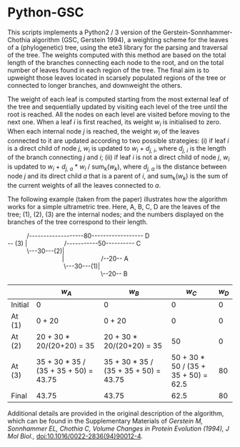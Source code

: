 # Python-GSC

This scripts implements a Python2 / 3 version of the Gerstein-Sonnhammer-Chothia algorithm (GSC, Gerstein 1994), a weighting scheme for the leaves of a (phylogenetic) tree, using the ete3 library for the parsing and traversal of the tree. The weights computed with this method are based on the total length of the branches connecting each node to the root, and on the total number of leaves found in each region of the tree. The final aim is to upweight those leaves located in scarsely populated regions of the tree or connected to longer branches, and downweight the others.

The weight of each leaf is computed starting from the most external leaf of the tree and sequentially updated by visiting each level of the tree until the root is reached. All the nodes on each level are visited before moving to the next one. When a leaf *i* is first reached, its weight *w<sub>i</sub>* is initialised to zero. When each internal node *j* is reached, the weight *w<sub>i</sub>* of the leaves connected to it are updated according to two possible strategies:
(i) if leaf *i* is a direct child of node *j*,  *w<sub>i</sub>* is updated to *w<sub>i</sub>* + *d<sub>j, i</sub>*, where *d<sub>j, i</sub>* is the length of the branch connecting *j* and *i*;
(ii) if leaf *i* is not a direct child of node *j*, *w<sub>i</sub>* is updated to *w<sub>i</sub>* + *d<sub>j, a</sub>* \* *w<sub>i</sub>* / sum<sub>k</sub>(*w<sub>k</sub>*), where *d<sub>j, a</sub>* is the distance between node *j* and its direct child *a* that is a parent of *i*, and sum<sub>k</sub>(*w<sub>k</sub>*) is the sum of the current weights of all the leaves connected to *a*.

The following example (taken from the paper) illustrates how the algorithm works for a simple ultrametric tree. Here, A, B, C, D are the leaves of the tree; (1), (2), (3) are the internal nodes; and the numbers displayed on the branches of the tree correspond to their length.

&nbsp;&nbsp;&nbsp;&nbsp;&nbsp;&nbsp;&nbsp;&nbsp;&nbsp;&nbsp;&nbsp;/-------------------80------------------&nbsp;D<br>
--&nbsp;(3) |&nbsp;&nbsp;&nbsp;&nbsp;&nbsp;&nbsp;&nbsp;&nbsp;&nbsp;&nbsp;&nbsp;&nbsp;&nbsp;&nbsp;&nbsp;&nbsp;&nbsp;&nbsp;&nbsp;&nbsp;&nbsp;/-----------50----------&nbsp;C<br>
&nbsp;&nbsp;&nbsp;&nbsp;&nbsp;&nbsp;&nbsp;&nbsp;&nbsp;&nbsp;&nbsp;\\---30---(2)|<br>
&nbsp;&nbsp;&nbsp;&nbsp;&nbsp;&nbsp;&nbsp;&nbsp;&nbsp;&nbsp;&nbsp;&nbsp;&nbsp;&nbsp;&nbsp;&nbsp;&nbsp;&nbsp;&nbsp;&nbsp;&nbsp;&nbsp;&nbsp;&nbsp;&nbsp;&nbsp;&nbsp;&nbsp;&nbsp;&nbsp;&nbsp;|&nbsp;&nbsp;&nbsp;&nbsp;&nbsp;&nbsp;&nbsp;&nbsp;&nbsp;&nbsp;&nbsp;&nbsp;&nbsp;&nbsp;&nbsp;&nbsp;&nbsp;&nbsp;&nbsp;&nbsp;&nbsp;/--20--&nbsp;A<br>
&nbsp;&nbsp;&nbsp;&nbsp;&nbsp;&nbsp;&nbsp;&nbsp;&nbsp;&nbsp;&nbsp;&nbsp;&nbsp;&nbsp;&nbsp;&nbsp;&nbsp;&nbsp;&nbsp;&nbsp;&nbsp;&nbsp;&nbsp;&nbsp;&nbsp;&nbsp;&nbsp;&nbsp;&nbsp;&nbsp;&nbsp;&nbsp;\\---30---(1)|<br>
&nbsp;&nbsp;&nbsp;&nbsp;&nbsp;&nbsp;&nbsp;&nbsp;&nbsp;&nbsp;&nbsp;&nbsp;&nbsp;&nbsp;&nbsp;&nbsp;&nbsp;&nbsp;&nbsp;&nbsp;&nbsp;&nbsp;&nbsp;&nbsp;&nbsp;&nbsp;&nbsp;&nbsp;&nbsp;&nbsp;&nbsp;&nbsp;&nbsp;&nbsp;&nbsp;&nbsp;&nbsp;&nbsp;&nbsp;&nbsp;&nbsp;&nbsp;&nbsp;&nbsp;&nbsp;&nbsp;&nbsp;&nbsp;&nbsp;&nbsp;&nbsp;&nbsp;&nbsp;\\--20--&nbsp;B<br>

|          | *w<sub>A</sub>*                                | *w<sub>B</sub>*                              | *w<sub>C</sub>*                                 | *w<sub>D</sub>*  |
|-------------------------|----------------------------------|---------------------------------|-----------------------------------|----|
| Initial| 0                                | 0                               | 0                                 | 0  |
| At (1)            | 0 + 20                               | 0 + 20                              | 0                                 | 0  |
| At (2)            | 20 + 30 * 20/(20+20) = 35                  | 20 + 30 * 20/(20+20) = 35                 | 50                                | 0  |
| At (3)            | 35 + 30 * 35 / (35 + 35 + 50) = 43.75  | 35 + 30 * 35 / (35 + 35 + 50) = 43.75 | 50 + 30  * 50 / (35 + 35 + 50)  = 62.5 | 80 |
| Final   | 43.75                            | 43.75                           | 62.5                              | 80 |



Additional details are provided in the original description of the algorithm, which can be found in the Supplementary Materials of *Gerstein M, Sonnhammer EL, Chothia C, Volume Changes in Protein Evolution (1994), J Mol Biol.,* <a href="doi:10.1016/0022-2836(94)90012-4">doi:10.1016/0022-2836(94)90012-4</a>.
